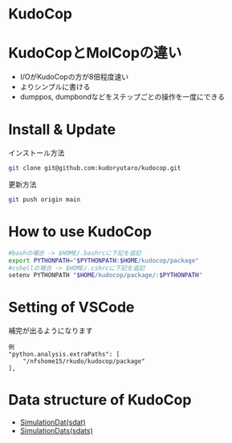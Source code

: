 # KudoCop

# KudoCopとMolCopの違い

- I/OがKudoCopの方が8倍程度速い
- よりシンプルに書ける
- dumppos, dumpbondなどをステップごとの操作を一度にできる



# Install & Update
インストール方法
```sh
git clone git@github.com:kudoryutaro/kudocop.git
```
更新方法
```sh
git push origin main
```

# How to use KudoCop
```sh
#bashの場合 -> $HOME/.bashrcに下記を追記
export PYTHONPATH="$PYTHONPATH:$HOME/kudocop/package"
#cshellの場合 -> $HOME/.cshrcに下記を追記
setenv PYTHONPATH "$HOME/kudocop/package/:$PYTHONPATH"
```

# Setting of VSCode
補完が出るようになります
```
例
"python.analysis.extraPaths": [
    "/nfshome15/rkudo/kudocop/package"
],

```

# Data structure of KudoCop
- [SimulationDat(sdat)](./docs/package/SimulationDat.md)
- [SimulationDats(sdats)](./docs/package/SimulationDats.md)

